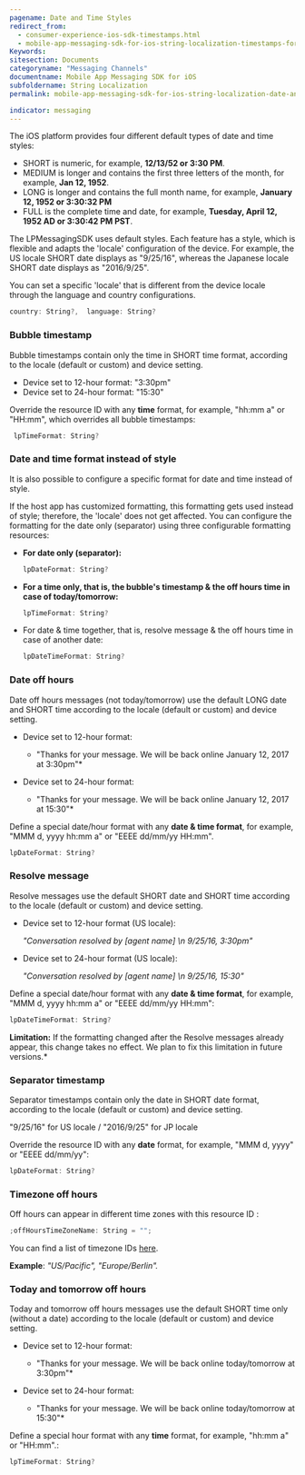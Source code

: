 ```yaml
---
pagename: Date and Time Styles
redirect_from:
  - consumer-experience-ios-sdk-timestamps.html
  - mobile-app-messaging-sdk-for-ios-string-localization-timestamps-formatting.html
Keywords:
sitesection: Documents
categoryname: "Messaging Channels"
documentname: Mobile App Messaging SDK for iOS
subfoldername: String Localization
permalink: mobile-app-messaging-sdk-for-ios-string-localization-date-and-time-styles.html

indicator: messaging
---
```



The iOS platform provides four different default types of date and time styles:

- SHORT is numeric, for example, **12/13/52 or 3:30 PM**.
- MEDIUM is longer and contains the first three letters of the month, for example, **Jan 12, 1952**.
- LONG is longer and contains the full month name, for example, **January 12, 1952 or 3:30:32 PM**
- FULL is the complete time and date, for example, **Tuesday, April 12, 1952 AD or 3:30:42 PM PST**.

The LPMessagingSDK uses default styles. Each feature has a style, which is flexible and adapts the 'locale' configuration of the device. For example, the US locale SHORT date displays as "9/25/16", whereas the Japanese locale SHORT date displays as "2016/9/25".

You can set a specific 'locale' that is different from the device locale through the language and country configurations. 

```swift
country: String?,  language: String?
```


### Bubble timestamp

Bubble timestamps contain only the time in SHORT time format, according to the locale (default or custom) and device setting.

- Device set to 12-hour format: "3:30pm"
- Device set to 24-hour format: "15:30"

Override the resource ID with any **time** format, for example, "hh:mm a" or "HH:mm", which overrides all bubble timestamps:

```swift
 lpTimeFormat: String? 
```


### Date and time format instead of style

It is also possible to configure a specific format for date and time instead of style.

If the host app has customized formatting, this formatting gets used instead of style; therefore, the 'locale' does not get affected.  You can configure the  formatting  for the date only (separator) using three configurable formatting resources:

* **For date only (separator):**

   ```swift
   lpDateFormat: String?
   ```

* **For a time only, that is, the bubble's timestamp & the off hours time in case of today/tomorrow:**

   ```swift
   lpTimeFormat: String?
   ```

* For date & time together, that is, resolve message & the off hours time in case of another date:

   ```swift
   lpDateTimeFormat: String?
   ```


### Date off hours

Date off hours messages (not today/tomorrow) use the default LONG date and SHORT time according to the locale (default or custom) and device setting.

- Device set to 12-hour format:
  
   * "Thanks for your message. We will be back online January 12, 2017 at 3:30pm"*

- Device set to 24-hour format:
  
   * "Thanks for your message. We will be back online January 12, 2017 at 15:30"*

Define a special date/hour format with any **date & time format**, for example, "MMM d, yyyy hh:mm a" or "EEEE dd/mm/yy HH:mm".

```swift
lpDateFormat: String?
```


### Resolve message

Resolve messages use the default SHORT date and SHORT time according to the locale (default or custom) and device setting.

- Device set to 12-hour format (US locale):

  *"Conversation resolved by [agent name] \n 9/25/16, 3:30pm"*

- Device set to 24-hour format (US locale):
  
  *"Conversation resolved by [agent name] \n 9/25/16, 15:30"*

Define a special date/hour format with any **date & time format**, for example, "MMM d, yyyy hh:mm a" or "EEEE dd/mm/yy HH:mm":

```swift
lpDateTimeFormat: String?
```

**Limitation:** If the formatting changed after the Resolve messages already appear, this change takes no effect. We plan to fix this limitation in future versions.*


### Separator timestamp

Separator timestamps contain only the date in SHORT date format, according to the locale (default or custom) and device setting.

"9/25/16" for US locale / "2016/9/25" for JP locale

Override the resource ID with any **date** format, for example, "MMM d, yyyy" or "EEEE dd/mm/yy":

```swift
lpDateFormat: String?
```



### Timezone off hours

Off hours can appear in different time zones with this resource ID :

```swift
;offHoursTimeZoneName: String = "";
```

You can find a list of timezone IDs [here](https://helpspot.readdle.com/calendars/index.php?pg=kb.page&id=588).

**Example**: _"US/Pacific", "Europe/Berlin"._



### Today and tomorrow off hours

Today and tomorrow off hours messages use the default SHORT time only (without a date) according to the locale (default or custom) and device setting.

- Device set to 12-hour format:
  
   * "Thanks for your message. We will be back online today/tomorrow at 3:30pm"*

- Device set to 24-hour format:
  
   * "Thanks for your message. We will be back online today/tomorrow at 15:30"*

Define a special hour format with any **time** format, for example, "hh:mm a" or "HH:mm".:

```swift
lpTimeFormat: String?
```

